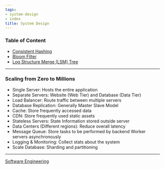 ```yaml
---
tags:
- system-design
- index
title: System Design
---
```


### Table of Content

* [Consistent Hashing](consistent-hashing.md)
* [Bloom Filter](../data-structures-and-algorithms/data-structures/bloom-filter.md)
* [Log Structure Merge (LSM) Tree](../../database-engineering/nosql/log-structure-merge-lsm-tree.md)

---

### Scaling from Zero to Millions

* Single Server: Hosts the entire application
* Separate Servers: Website (Web Tier) and Database (Data Tier)
* Load Balancer: Route traffic between multiple servers
* Database Replication: Generally Master Slave Model
* Cache: Store frequently accessed data
* CDN: Store frequently used static assets
* Stateless Servers: State Information stored outside server
* Data Centers (Different regions): Reduce overall latency
* Message Queue: Store tasks to be performed by backend Worker servers asynchronously
* Logging & Monitoring: Collect stats about the system
* Scale Database: Sharding and partitioning

---

[Software Engineering](../software-engineering.md)